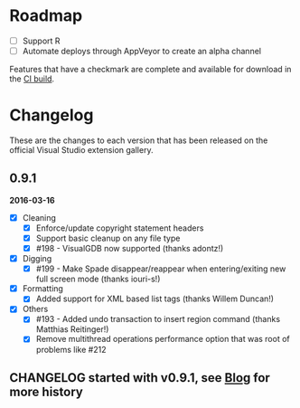 # Roadmap

- [ ] Support R
- [ ] Automate deploys through AppVeyor to create an alpha channel

Features that have a checkmark are complete and available for download in the [CI build](http://vsixgallery.com/extension/4c82e17d-927e-42d2-8460-b473ac7df316/).

# Changelog

These are the changes to each version that has been released on the official Visual Studio extension gallery.

## 0.9.1

**2016-03-16**

- [x] Cleaning
  - [x] Enforce/update copyright statement headers
  - [x] Support basic cleanup on any file type
  - [x] #198 - VisualGDB now supported (thanks adontz!)

- [x] Digging
  - [x] #199 - Make Spade disappear/reappear when entering/exiting new full screen mode (thanks iouri-s!)

- [x] Formatting
  - [x] Added support for XML based list tags (thanks Willem Duncan!)

- [x] Others
  - [x] #193 - Added undo transaction to insert region command (thanks Matthias Reitinger!)
  - [x] Remove multithread operations performance option that was root of problems like #212

## CHANGELOG started with v0.9.1, see [Blog](http://www.codemaid.net/news/) for more history